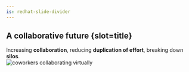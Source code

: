 ```yaml
---
is: redhat-slide-divider
---
```

## A collaborative future {slot=title}

<rh-blockquote slot="aside">
  Increasing <strong>collaboration</strong>,
  reducing <strong>duplication of effort</strong>,
  breaking down <strong>silos</strong>.
</rh-blockquote>

<div slot="image">
  <img alt="coworkers collaborating virtually"
       src="images/collaboration-alt.svg">
</div>

<style>
  #image {
    overflow: visible;
    height: 1px;
  }
</style>

